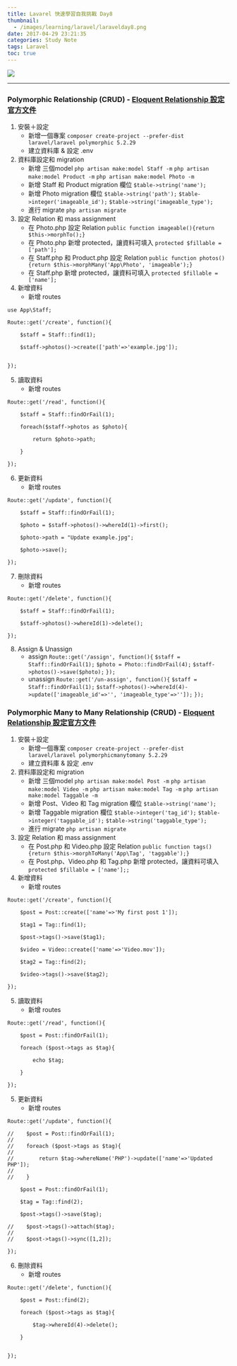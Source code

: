 ```yaml
---
title: Lavarel 快速學習自我挑戰 Day8
thumbnail:
  - /images/learning/laravel/laravelday8.png
date: 2017-04-29 23:21:35
categories: Study Note
tags: Laravel
toc: true
---
```

<img src="/images/learning/laravel/laravelday8.png">

***
### Polymorphic Relationship (CRUD) - [Eloquent Relationship 設定官方文件](https://laravel.com/docs/5.2/eloquent-relationships)
1. 安裝＋設定
    - 新增一個專案
    `composer create-project --prefer-dist laravel/laravel polymorphic 5.2.29`
    - 建立資料庫 & 設定 .env
2. 資料庫設定和 migration
    - 新增 三個model
    `php artisan make:model Staff -m`
    `php artisan make:model Product -m`
    `php artisan make:model Photo -m`
    - 新增 Staff 和 Product migration 欄位
    `$table->string('name');`
    - 新增 Photo migration 欄位
    `$table->string('path');`
    `$table->integer('imageable_id');`
    `$table->string('imageable_type');`
    - 進行 migrate
    `php artisan migrate`
3. 設定 Relation 和 mass assignment
    - 在 Photo.php 設定 Relation
    `public function imageable(){return $this->morphTo();}`
    - 在 Photo.php 新增 protected，讓資料可填入
    `protected $fillable = ['path'];`
    - 在 Staff.php 和 Product.php 設定 Relation
    `public function photos(){return $this->morphMany('App\Photo', 'imageable');}`
    - 在 Staff.php 新增 protected，讓資料可填入
    `protected $fillable = ['name'];`
4. 新增資料
    - 新增 routes
```
use App\Staff;

Route::get('/create', function(){

    $staff = Staff::find(1);

    $staff->photos()->create(['path'=>'example.jpg']);


});
```
5. 讀取資料
    - 新增 routes
```
Route::get('/read', function(){

    $staff = Staff::findOrFail(1);

    foreach($staff->photos as $photo){

        return $photo->path;

    }

});
```
6. 更新資料
    - 新增 routes
```
Route::get('/update', function(){

    $staff = Staff::findOrFail(1);

    $photo = $staff->photos()->whereId(1)->first();

    $photo->path = "Update example.jpg";

    $photo->save();

});
```
7. 刪除資料
    - 新增 routes
```
Route::get('/delete', function(){

    $staff = Staff::findOrFail(1);

    $staff->photos()->whereId(1)->delete();

});
```
8. Assign & Unassign
    - assign
    `Route::get('/assign', function(){`
        `$staff = Staff::findOrFail(1);`
        `$photo = Photo::findOrFail(4);`
        `$staff->photos()->save($photo);`
    `});`
    - unassign
    `Route::get('/un-assign', function(){`
    `$staff = Staff::findOrFail(1);`
    `$staff->photos()->whereId(4)->update(['imageable_id'=>'', 'imageable_type'=>'']);`
    `});`
### Polymorphic Many to Many Relationship (CRUD) - [Eloquent Relationship 設定官方文件](https://laravel.com/docs/5.2/eloquent-relationships)
1. 安裝＋設定
    - 新增一個專案
    `composer create-project --prefer-dist laravel/laravel polymorphicmanytomany 5.2.29`
    - 建立資料庫 & 設定 .env
2. 資料庫設定和 migration 
    - 新增 三個model
    `php artisan make:model Post -m`
    `php artisan make:model Video -m`
    `php artisan make:model Tag -m`
    `php artisan make:model Taggable -m`
    - 新增 Post、Video 和 Tag migration 欄位
    `$table->string('name');`
    - 新增 Taggable migration 欄位
    `$table->integer('tag_id');`
    `$table->integer('taggable_id');`
    `$table->string('taggable_type');`
    - 進行 migrate
    `php artisan migrate`
3. 設定 Relation 和 mass assignment
    - 在 Post.php 和 Video.php 設定 Relation
    `public function tags(){return $this->morphToMany('App\Tag', 'taggable');}`
    - 在 Post.php、Video.php 和 Tag.php 新增 protected，讓資料可填入
    `protected $fillable = ['name'];;`
4. 新增資料
    - 新增 routes
```
Route::get('/create', function(){

    $post = Post::create(['name'=>'My first post 1']);

    $tag1 = Tag::find(1);

    $post->tags()->save($tag1);

    $video = Video::create(['name'=>'Video.mov']);

    $tag2 = Tag::find(2);

    $video->tags()->save($tag2);

});
```
5. 讀取資料
    - 新增 routes
```
Route::get('/read', function(){

    $post = Post::findOrFail(1);

    foreach ($post->tags as $tag){

        echo $tag;

    }

});
```
5. 更新資料
    - 新增 routes
```
Route::get('/update', function(){

//    $post = Post::findOrFail(1);
//
//    foreach ($post->tags as $tag){
//
//        return $tag->whereName('PHP')->update(['name'=>'Updated PHP']);
//
//    }

    $post = Post::findOrFail(1);

    $tag = Tag::find(2);

    $post->tags()->save($tag);

//    $post->tags()->attach($tag);
//
//    $post->tags()->sync([1,2]);

});
```
6. 刪除資料
    - 新增 routes
```
Route::get('/delete', function(){

    $post = Post::find(2);

    foreach ($post->tags as $tag){

        $tag->whereId(4)->delete();

    }


});
```